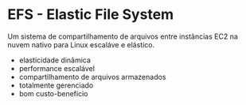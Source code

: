 # EFS - Elastic File System

Um sistema de compartilhamento de arquivos entre instâncias EC2 na nuvem nativo para Linux escaláve e elástico.

- elasticidade dinâmica
- performance escalável
- compartilhamento de arquivos armazenados
- totalmente gerenciado
- bom custo-benefício
  